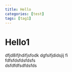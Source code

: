 ```yaml
---
title: Hello
categories: [test]
tags: [tag1]
---
```





# Hello1

dfjd8ifjhdifjsfodk
dgfsifjdidsjij fi  
fdfsfdsfdsfdsfs  
dsfdfdfsdfdsfds 